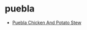 # puebla

 * [Puebla Chicken And Potato Stew](../../index/p/puebla-chicken-and-potato-stew-109026.json)
